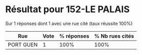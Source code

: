 # Résultat pour 152-LE PALAIS

Sur 1 réponses dont 1 avec une rue cité (taux réussite 100%)

| Rue | Vote | % réponses | % Nb rues cités|
|-----|------|------------|----------------|
| PORT GUEN | 1 | 100% | 100%|
